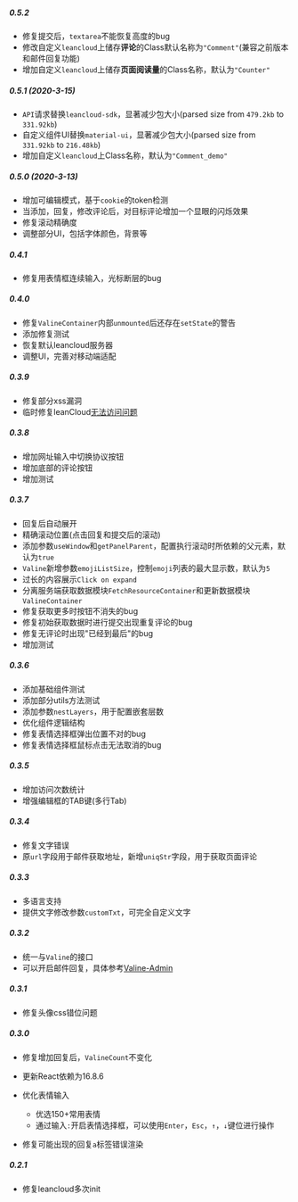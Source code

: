 ##### 0.5.2

* 修复提交后，`textarea`不能恢复高度的bug
* 修改自定义`leancloud`上储存**评论**的Class默认名称为`"Comment"`(兼容之前版本和邮件回复功能)
* 增加自定义`leancloud`上储存**页面阅读量**的Class名称，默认为`"Counter"`

##### 0.5.1 (2020-3-15)

* `API`请求替换`leancloud-sdk`，显著减少包大小(parsed size from `479.2kb` to `331.92kb`)
* 自定义组件UI替换`material-ui`，显著减少包大小(parsed size from `331.92kb` to `216.48kb`)
* 增加自定义`leancloud`上Class名称，默认为`"Comment_demo"`

##### 0.5.0 (2020-3-13)

* 增加可编辑模式，基于`cookie`的token检测
* 当添加，回复，修改评论后，对目标评论增加一个显眼的闪烁效果
* 修复滚动精确度
* 调整部分UI，包括字体颜色，背景等

##### 0.4.1

* 修复用表情框连续输入，光标断层的bug

##### 0.4.0

* 修复`ValineContainer`内部`unmounted`后还存在`setState`的警告
* 添加修复测试
* 恢复默认leancloud服务器
* 调整UI，完善对移动端适配

##### 0.3.9

* 修复部分xss漏洞
* 临时修复leanCloud[无法访问问题](https://leancloudblog.com/domain-incident/)


##### 0.3.8

* 增加网址输入中切换协议按钮
* 增加底部的评论按钮
* 增加测试

##### 0.3.7

* 回复后自动展开
* 精确滚动位置(点击回复和提交后的滚动)
* 添加参数`useWindow`和`getPanelParent`，配置执行滚动时所依赖的父元素，默认为`true`
* `Valine`新增参数`emojiListSize`，控制`emoji`列表的最大显示数，默认为`5`
* 过长的内容展示`Click on expand`
* 分离服务端获取数据模块`FetchResourceContainer`和更新数据模块`ValineContainer`
* 修复获取更多时按钮不消失的bug
* 修复初始获取数据时进行提交出现重复评论的bug
* 修复无评论时出现"已经到最后"的bug
* 增加测试

##### 0.3.6

* 添加基础组件测试
* 添加部分utils方法测试
* 添加参数`nestLayers`，用于配置嵌套层数
* 优化组件逻辑结构
* 修复表情选择框弹出位置不对的bug
* 修复表情选择框鼠标点击无法取消的bug

##### 0.3.5

* 增加访问次数统计
* 增强编辑框的TAB键(多行Tab)

##### 0.3.4

* 修复文字错误
* 原`url`字段用于邮件获取地址，新增`uniqStr`字段，用于获取页面评论

##### 0.3.3

* 多语言支持
* 提供文字修改参数`customTxt`，可完全自定义文字

##### 0.3.2

* 统一与`Valine`的接口
* 可以开启邮件回复，具体参考[Valine-Admin](https://github.com/zhaojun1998/Valine-Admin)

##### 0.3.1

* 修复头像css错位问题

##### 0.3.0

* 修复增加回复后，`ValineCount`不变化
* 更新React依赖为16.8.6
* 优化表情输入

    * 优选150+常用表情
    * 通过输入`:`开启表情选择框，可以使用`Enter`，`Esc`，`↑`，`↓`键位进行操作
* 修复可能出现的回复`a`标签错误渲染

##### 0.2.1

* 修复leancloud多次init

